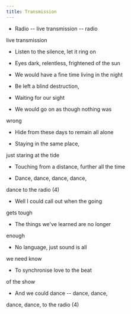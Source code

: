 ```yaml
---
title: Transmission
---
```


- Radio -- live transmission -- radio

live transmission

- Listen to the silence, let it ring on

- Eyes dark, relentless, frightened of the sun

- We would have a fine time living in the night

- Be left a blind destruction,

- Waiting for our sight

- We would go on as though nothing was

wrong

- Hide from these days to remain all alone

- Staying in the same place,

just staring at the tide

- Touching from a distance, further all the time



- Dance, dance, dance, dance,

dance to the radio (4)

- Well I could call out when the going

gets tough

- The things we've learned are no longer

enough

- No language, just sound is all

we need know

- To synchronise love to the beat

of the show

- And we could dance -- dance, dance,

dance, dance, to the radio (4)







